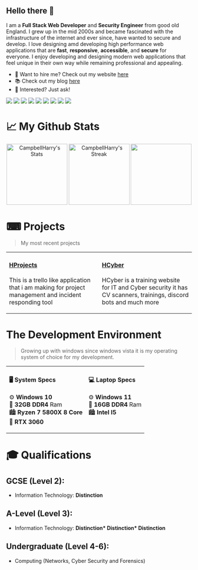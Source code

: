 ## Hello there 👋

I am a **Full Stack Web Developer** and **Security Engineer** from good old England. I grew up in the mid 2000s and became fascinated with the infrastructure of the internet and ever since, have wanted to secure and develop.
I love designing amd developing high performance web applications that are **fast**, **responsive**, **accessible**, and **secure** for everyone.
I enjoy developing and designing modern web applications that feel unique in their own way while remaining professional and appealing.
<ul>
  <li>
    💼 Want to hire me? Check out my website <a href="https://hdev.uk">here</a>
  </li>
  <li>
    📚 Check out my blog <a href="https://hdev.uk/blog">here</a>
  </li>
  <li>
    💬 Interested? Just ask!
  </li>
</ul>

<div class="badges-intro">
  
<img src="https://img.shields.io/badge/JavaScript-F7DF1E?style=for-the-badge&logo=JavaScript&logoColor=white">
<img src="https://img.shields.io/badge/Node.js-43853D?style=for-the-badge&logo=node.js&logoColor=white">
<img src="https://img.shields.io/badge/TypeScript-007ACC?style=for-the-badge&logo=typescript&logoColor=white">
<img src="https://img.shields.io/badge/HTML5-E34F26?style=for-the-badge&logo=html5&logoColor=white">
<img src="https://img.shields.io/badge/CSS3-1572B6?style=for-the-badge&logo=css3&logoColor=white">
<img src="https://img.shields.io/badge/React-20232A?style=for-the-badge&logo=react&logoColor=61DAFB">
<img src="https://img.shields.io/badge/Tailwind_CSS-38B2AC?style=for-the-badge&logo=tailwind-css&logoColor=white">
<img src="https://img.shields.io/badge/MySQL-00000F?style=for-the-badge&logo=mysql&logoColor=white">
<img src="https://img.shields.io/badge/Next.js-000?logo=nextdotjs&logoColor=fff&style=for-the-badge">

</div>

# 📈 My Github Stats 
<div align="center">
    <img src="https://github-readme-stats.vercel.app/api?username=CampbellHarry&theme=tokyonight&show_icons=true&hide_border=true&count_private=true" alt="CampbellHarry's Stats" height="165">
    <img src="https://github-readme-streak-stats.herokuapp.com/?user=CampbellHarry&theme=tokyonight&hide_border=true" alt="CampbellHarry's Streak" height="165">
    <img src="https://github-readme-stats.vercel.app/api/wakatime?username=CampbellHarry=ffflabs" height="165">
</div>

# ⌨ Projects

> My most recent projects

<div>
  <table>
    <tr>
  <td valign="top" width="50%">
    
  #### <a href="https://github.com/Hdev-Group/HProjects">HProjects</a>

  This is a trello like application that i am making for project management and incident responding tool
  </td>
    <td valign="top" width="50%">
    
  #### <a href="https://github.com/Hdev-Group/HCyber">HCyber</a> 

  HCyber is a training website for IT and Cyber security it has CV scanners, trainings, discord bots and much more
  </td>
  </tr>
  </table>
  </div>

# The Development Environment

> Growing up with windows since windows vista it is my operating system of choice for my development.

<div>
  <table>
    <tr>
  <td valign="top">
  
  #### 🖥 System Specs

  ⚙ **Windows 10** <br>
  🐏 **32GB DDR4** Ram <Br>
   🏙 **Ryzen 7 5800X 8 Core** <br>
   🤖 **RTX 3060**
  
  </td>
  <td valign="top">
  
  #### 💻 Laptop Specs

  ⚙ **Windows 11** <br>
  🐏 **16GB DDR4** Ram <Br>
   🏙 **Intel I5** <br>
  </td>
    </tr>
  </table>
</div>

# 🎓 Qualifications
## GCSE (Level 2):
- Information Technology: <b>Distinction</b>
## A-Level (Level 3):
- Information Technology: <b>Distinction* Distinction* Distinction</b>
## Undergraduate (Level 4-6):
- Computing (Networks, Cyber Security and Forensics)

